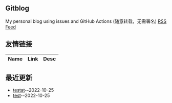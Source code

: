 ## Gitblog
My personal blog using issues and GitHub Actions (随意转载，无需署名)
[RSS Feed](https://raw.githubusercontent.com/iosyyy/issuses-blog/master/feed.xml)
## 友情链接
| Name | Link | Desc | 
 | ---- | ---- | ---- |
## 最近更新
- [testat](https://github.com/iosyyy/issuses-blog/issues/6)--2022-10-25
- [test](https://github.com/iosyyy/issuses-blog/issues/4)--2022-10-25
